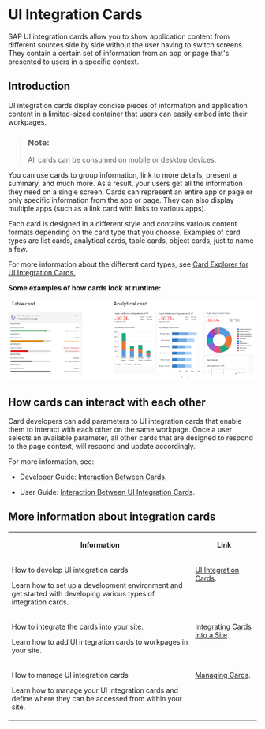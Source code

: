 <!-- loio0bf9adc001e446d7b458aa26f2066c95 -->

# UI Integration Cards

SAP UI integration cards allow you to show application content from different sources side by side without the user having to switch screens. They contain a certain set of information from an app or page that's presented to users in a specific context.



<a name="loio0bf9adc001e446d7b458aa26f2066c95__section_lqm_m2g_pnb"/>

## Introduction

UI integration cards display concise pieces of information and application content in a limited-sized container that users can easily embed into their workpages.

> ### Note:  
> All cards can be consumed on mobile or desktop devices.

You can use cards to group information, link to more details, present a summary, and much more. As a result, your users get all the information they need on a single screen. Cards can represent an entire app or page or only specific information from the app or page. They can also display multiple apps \(such as a link card with links to various apps\).

Each card is designed in a different style and contains various content formats depending on the card type that you choose. Examples of card types are list cards, analytical cards, table cards, object cards, just to name a few.

For more information about the different card types, see [Card Explorer for UI Integration Cards.](https://ui5.sap.com/test-resources/sap/ui/integration/demokit/cardExplorer/webapp/index.html) 

**Some examples of how cards look at runtime:**

![](images/Card_examples_667f1bc.png)



<a name="loio0bf9adc001e446d7b458aa26f2066c95__section_xkk_xrn_psb"/>

## How cards can interact with each other

Card developers can add parameters to UI integration cards that enable them to interact with each other on the same workpage. Once a user selects an available parameter, all other cards that are designed to respond to the page context, will respond and update accordingly.

For more information, see:

-   Developer Guide: [Interaction Between Cards](https://help.sap.com/viewer/7d3b9c7211ca4d7a9630b524205ee836/Cloud/en-US/2af7015bc37346f9973d88256385f01f.html).

-   User Guide: [Interaction Between UI Integration Cards](https://help.sap.com/viewer/fec5ca6e3229418f84a932c745cbe985/Cloud/en-US/e3dd5cc172034d4eb5f7812ce7bb5c5e.html).



<a name="loio0bf9adc001e446d7b458aa26f2066c95__section_s2y_zvb_lrb"/>

## More information about integration cards


<table>
<tr>
<th valign="top">

Information



</th>
<th valign="top">

Link



</th>
</tr>
<tr>
<td valign="top">

How to develop UI integration cards

Learn how to set up a development environment and get started with developing various types of integration cards.



</td>
<td valign="top">

[UI Integration Cards](https://help.sap.com/viewer/7d3b9c7211ca4d7a9630b524205ee836/Cloud/en-US/b266652943de456da4dd9382a16f5b7e.html).



</td>
</tr>
<tr>
<td valign="top">

How to integrate the cards into your site.

Learn how to add UI integration cards to workpages in your site.



</td>
<td valign="top">

[Integrating Cards into a Site](integrating-cards-into-a-site-b65c218.md).



</td>
</tr>
<tr>
<td valign="top">

How to manage UI integration cards

Learn how to manage your UI integration cards and define where they can be accessed from within your site.



</td>
<td valign="top">

[Managing Cards](managing-cards-afe7433.md).



</td>
</tr>
</table>


